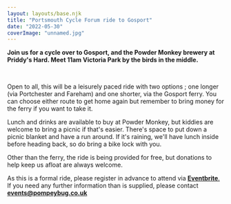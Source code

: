 ```yaml
---
layout: layouts/base.njk
title: "Portsmouth Cycle Forum ride to Gosport"
date: "2022-05-30"
coverImage: "unnamed.jpg"
---
```


**Join us for a cycle over to Gosport, and the Powder Monkey brewery at Priddy's Hard. Meet 11am Victoria Park by the birds in the middle.**

 

Open to all, this will be a leisurely paced ride with two options ; one longer (via Portchester and Fareham) and one shorter, via the Gosport ferry. You can choose either route to get home again but remember to bring money for the ferry if you want to take it.

Lunch and drinks are available to buy at Powder Monkey, but kiddies are welcome to bring a picnic if that's easier. There's space to put down a picnic blanket and have a run around. If it's raining, we'll have lunch inside before heading back, so do bring a bike lock with you.

Other than the ferry, the ride is being provided for free, but donations to help keep us afloat are always welcome.

As this is a formal ride, please register in advance to attend via [**Eventbrite**.](https://www.eventbrite.co.uk/e/pcf-cycle-ride-portsmouth-to-gosport-two-ways-tickets-342953572367) If you need any further information than is supplied, please contact [**events@pompeybug.co.uk**](mailto:events@pompeybug.co.uk?subject=Gosport%20Bike%20Week%20Ride)
